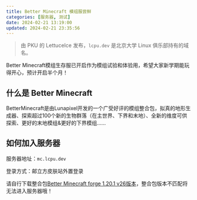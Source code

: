 ```yaml
---
title: Better Minecraft 模组服尝鲜
categories: [服务器, 测试]
date: 2024-02-21 13:19:00
updated: 2024-02-21 23:35:56
---
```


> 由 PKU 的 LettuceIce 发布，`lcpu.dev` 是北京大学 Linux 俱乐部持有的域名。

Better Minecraft模组生存服已开启作为模组试验和体验用，希望大家新学期能玩得开心，预计开启半个月！

## 什么是 Better Minecraft
BetterMinecraft是由Lunapixel开发的一个广受好评的模组整合包，拟真的地形生成器、探索超过100个新的生物群落（在主世界、下界和末地）、全新的维度可供探索、更好的末地模组&更好的下界模组……

## 如何加入服务器
服务器地址：`mc.lcpu.dev`

登录方式：邮立方皮肤站外置登录

请自行下载整合包[Better Minecraft forge 1.20.1 v26版本](https://www.curseforge.com/minecraft/modpacks/better-mc-forge-bmc4/download/5098133)，整合包版本不匹配将无法进入服务器哦！